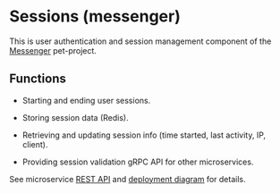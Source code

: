 # Sessions (messenger)

This is user authentication and session management component of the [Messenger](https://github.com/barpav/messenger) pet-project.

## Functions

* Starting and ending user sessions.

* Storing session data (Redis).

* Retrieving and updating session info (time started, last activity, IP, client).

* Providing session validation gRPC API for other microservices. 

See microservice [REST API](https://barpav.github.io/msg-api-spec/#/sessions) and [deployment diagram](https://github.com/barpav/messenger#deployment-diagram) for details.